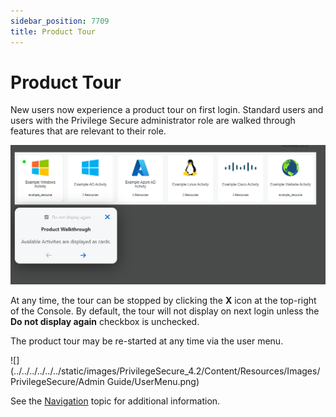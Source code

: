 ```yaml
---
sidebar_position: 7709
title: Product Tour
---
```


# Product Tour

New users now experience a product tour on first login. Standard users and users with the Privilege Secure administrator role are walked through features that are relevant to their role.

![](../../../../../../static/images/PrivilegeSecure_4.2/Content/Resources/Images/PrivilegeSecure/AccessManagement/Admin/Navigation/ProductTour.png)

At any time, the tour can be stopped by clicking the **X** icon at the top-right of the Console. By default, the tour will not display on next login unless the **Do not display again** checkbox is unchecked.

The product tour may be re-started at any time via the user menu.

![](../../../../../../static/images/PrivilegeSecure_4.2/Content/Resources/Images/PrivilegeSecure/Admin Guide/UserMenu.png)

See the [Navigation](Navigation "Navigation") topic for additional information.